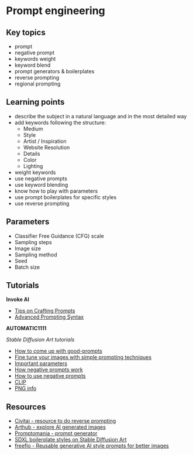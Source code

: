 # Prompt engineering

## Key topics

- prompt
- negative prompt
- keywords weight
- keyword blend
- prompt generators & boilerplates
- reverse prompting
- regional prompting

## Learning points

- describe the subject in a natural language and in the most detailed way
- add keywords following the structure:
    - Medium
    - Style
    - Artist / Inspiration
    - Website	Resolution
    - Details
    - Color
    - Lighting
- weight keywords
- use negative prompts
- use keyword blending
- know how to play with parameters
- use prompt boilerplates for specific styles
- use reverse prompting

## Parameters

- Classifier Free Guidance (CFG) scale
- Sampling steps
- Image size
- Sampling method
- Seed
- Batch size

## Tutorials

**Invoke AI**

- [Tips on Crafting Prompts](https://support.invoke.ai/support/solutions/articles/151000096606-tips-on-crafting-prompts)
- [Advanced Prompting Syntax](https://support.invoke.ai/support/solutions/articles/151000096723-advanced-prompting-syntax)

**AUTOMATIC1111**

_Stable Diffusion Art tutorials_

- [How to come up with good-prompts](https://stable-diffusion-art.com/how-to-come-up-with-good-prompts-for-ai-image-generation/)
- [Fine tune your images with simple prompting techniques](https://stable-diffusion-art.com/fine-tune-your-ai-images-with-these-simple-prompting-techniques/)
- [Important parameters](https://stable-diffusion-art.com/know-these-important-parameters-for-stunning-ai-images/)
- [How negative prompts work](https://stable-diffusion-art.com/how-negative-prompt-work/)
- [How to use negative prompts](https://stable-diffusion-art.com/how-to-use-negative-prompts/)
- [CLIP](https://stable-diffusion-art.com/automatic1111/#Get_prompt_from_an_image)
- [PNG info](https://stable-diffusion-art.com/automatic1111/#PNG_Info)


## Resources
- [Civitai - resource to do reverse prompting](https://civitai.com/images)
- [Arthub - explore AI generated images](https://arthub.ai/)
- [Promptomania - prompt generator](https://promptomania.com/stable-diffusion-prompt-builder/)
- [SDXL boilerplate styles on Stable Diffusion Art](https://stable-diffusion-art.com/sdxl-styles/)
- [freeflo - Reusable generative AI style prompts for better images](https://freeflo.ai/)
